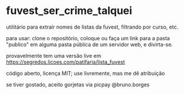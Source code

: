 # fuvest_ser_crime_talquei
utilitário para extrair nomes de listas da fuvest, filtrando por curso, etc.

para usar: clone o repositório, coloque ou faça um link para a pasta "publico"
em alguma pasta pública de um servidor web, e divirta-se.

provavelmente tem uma versão live em https://segredos.licoes.com/patifaria/lista_fuvest

código aberto, licença MIT; use livremente, mas me dê atribuição

se tiver gostado, aceito gorjetas via picpay \@bruno.borges

